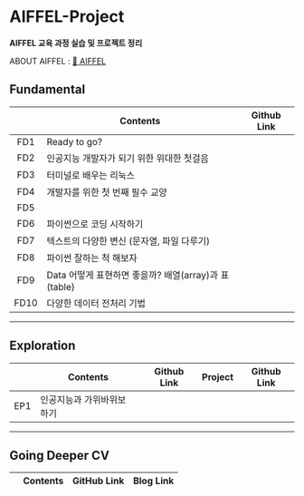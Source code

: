 

# AIFFEL-Project
__AIFFEL 교육 과정 실습 및 프로젝트 정리__

ABOUT AIFFEL : [:school: AIFFEL](https://aiffel.io/)  

## Fundamental
||Contents|Github Link|
|:----:|----|:----:|
|FD1|Ready to go?|
|FD2|인공지능 개발자가 되기 위한 위대한 첫걸음|
|FD3|터미널로 배우는 리눅스|
|FD4|개발자를 위한 첫 번째 필수 교양|
|FD5||
|FD6|파이썬으로 코딩 시작하기|
|FD7|텍스트의 다양한 변신 (문자열, 파일 다루기)|
|FD8|파이썬 잘하는 척 해보자|
|FD9|Data 어떻게 표현하면 좋을까? 배열(array)과 표(table)|
|FD10|다양한 데이터 전처리 기법|

----
## Exploration
||Contents|Github Link|Project|Github Link|
|:----:|----|:----:|----|:----:|
|EP1|인공지능과 가위바위보 하기|
----
## Going Deeper CV
||Contents|GitHub Link|Blog Link|
|:----:|----|:----:|:----:|







